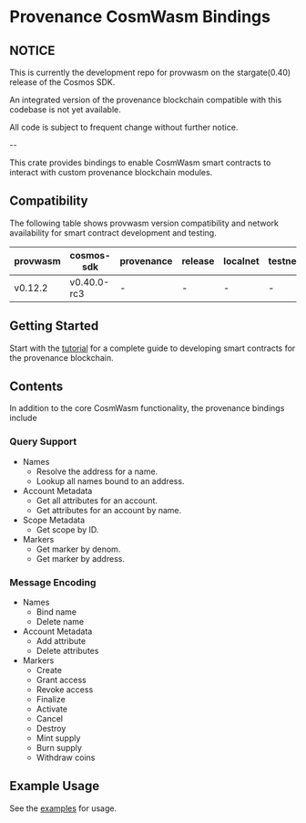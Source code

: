 # Provenance CosmWasm Bindings

## NOTICE

This is currently the development repo for provwasm on the stargate(0.40) release of the Cosmos SDK.

An integrated version of the provenance blockchain compatible with this codebase is not yet
available.

All code is subject to frequent change without further notice.

--

This crate provides bindings to enable CosmWasm smart contracts to interact with custom provenance
blockchain modules.

## Compatibility

The following table shows provwasm version compatibility and network availability for smart
contract development and testing.

| provwasm | cosmos-sdk  | provenance | release | localnet | testnet | mainnet |
| -------- | ----------- | ---------- | ------- | -------- | ------- | ------- |
| v0.12.2  | v0.40.0-rc3 | -          | -       | -        | -       | -       |

## Getting Started

Start with the [tutorial](docs/tutorial/01-overview.md) for a complete guide to developing
smart contracts for the provenance blockchain.

## Contents

In addition to the core CosmWasm functionality, the provenance bindings include

### Query Support

- Names
  - Resolve the address for a name.
  - Lookup all names bound to an address.
- Account Metadata
  - Get all attributes for an account.
  - Get attributes for an account by name.
- Scope Metadata
  - Get scope by ID.
- Markers
  - Get marker by denom.
  - Get marker by address.

### Message Encoding

- Names
  - Bind name
  - Delete name
- Account Metadata
  - Add attribute
  - Delete attributes
- Markers
  - Create
  - Grant access
  - Revoke access
  - Finalize
  - Activate
  - Cancel
  - Destroy
  - Mint supply
  - Burn supply
  - Withdraw coins

## Example Usage

See the [examples](docs/examples/README.md) for usage.
